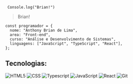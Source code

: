 ```
 Console.log("Brian!")
```
> Brian!

```
const programador = {
  nome: "Anthony Brian de Lima",
  area: "Front-end",
  curso: "Análise e Desenvolvimento de Sistemas",
  linguagens: ["JavaScript", "TypeScript", "React"],
};
```


## Tecnologias:



![HTML5](https://img.icons8.com/color/48/000000/html-5.png)
![CSS](https://img.icons8.com/color/48/000000/css3.png)
![Typescript](https://img.icons8.com/color/48/000000/typescript.png)
![JavaScript](https://img.icons8.com/color/48/000000/javascript--v1.png)
![React](https://img.icons8.com/color/48/000000/react-native.png)
![Git](https://img.icons8.com/color/48/000000/git.png)


